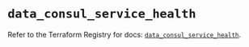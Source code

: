 # `data_consul_service_health`

Refer to the Terraform Registry for docs: [`data_consul_service_health`](https://registry.terraform.io/providers/hashicorp/consul/2.21.0/docs/data-sources/service_health).
